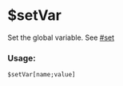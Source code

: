 # $setVar

Set the global variable. See [#set](../guides/variables/global-variables.md#set "mention")

### Usage:

```
$setVar[name;value]
```

